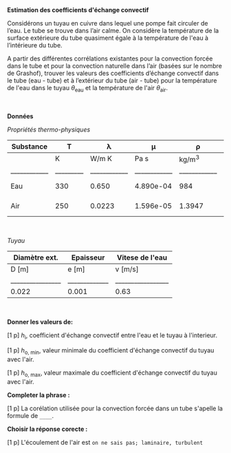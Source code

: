 **Estimation des coefficients d'échange convectif**

Considérons un tuyau en cuivre dans lequel une pompe fait
circuler de l’eau. Le tube se trouve dans l’air calme. On considère
la température de la surface extérieure du tube
quasiment égale à la température de l'eau à l’intérieure du tube.

A partir des différentes corrélations existantes pour la convection forcée
dans le tube et pour la convection naturelle dans l’air
(basées sur le nombre de Grashof), trouver les valeurs des coefficients
d’échange convectif dans le tube (eau - tube) et à l’extérieur du tube
(air - tube) pour la température de l'eau dans le tuyau <i>&theta;</i><sub>eau</sub> et la température de l'air <i>&theta;</i><sub>air</sub>.

<br/>

**Données**

*Propriétés thermo-physiques*

|Substance|T        | λ       |	   μ       |	 ρ        |   c        |   β   |
|---------|------   | ------- | -----      | --------   | --------   | ----- |
|         | K       | W/m K    | Pa s     | kg/m<sup>3</sup>|J/kg K | K<sup>-1</sup>|
|____________|_________|____________|____________|____________|____________|____________|
|Eau      |330| 0.650| 4.890e-04  | 984  | 4184 | 5.0400e-04|
|Air      |250| 0.0223| 1.596e-05  | 1.3947  | 1006 | 4.0800e-03|

<br/>

*Tuyau*

|Diamètre ext.   | Epaisseur   | Vitese de l'eau |
|----------------|-------------|-----------------|
| D [m]          |   e [m]     |      v [m/s]    |
|________________|_____________|_________________|
| 0.022       |  0.001   |   0.63      |

<br/>


**Donner les valeurs de:**

[1 p] <i>h</i><sub>i</sub>,
coefficient d'échange convectif entre l'eau et le tuyau à l'interieur.

[1 p] <i>h</i><sub>o, min</sub>, valeur minimale du coefficient d'échange convectif du tuyau avec l'air.

[1 p] <i>h</i><sub>o, max</sub>, valeur maximale du coefficient d'échange convectif du tuyau avec l'air.

**Completer la phrase :**

[1 p] La corélation utilisée pour la convection forcée dans un tube s'apelle la formule de `____`.

**Choisir la réponse corecte :**

[1 p] L'écoulement de l'air est `on ne sais pas; laminaire, turbulent`

